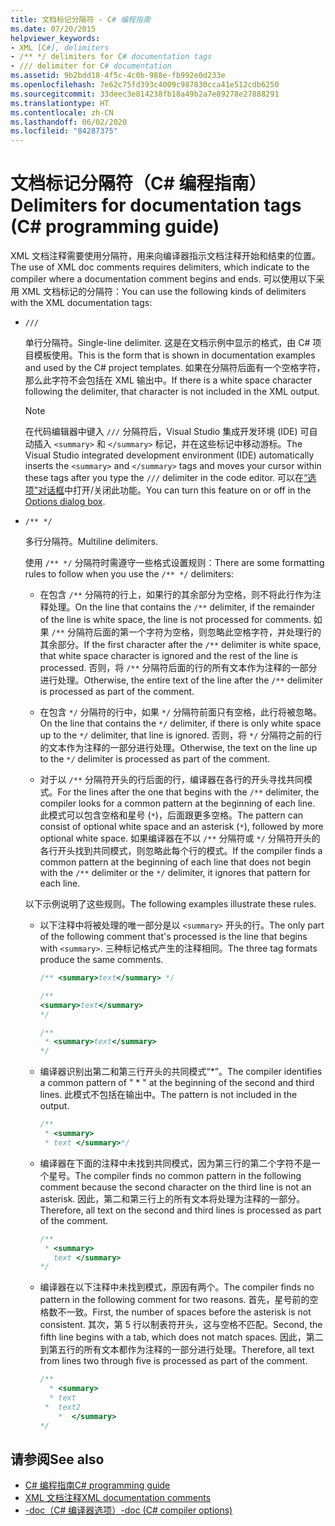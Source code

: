 ```yaml
---
title: 文档标记分隔符 - C# 编程指南
ms.date: 07/20/2015
helpviewer_keywords:
- XML [C#], delimiters
- /** */ delimiters for C# documentation tags
- /// delimiter for C# documentation
ms.assetid: 9b2bdd18-4f5c-4c0b-988e-fb992e0d233e
ms.openlocfilehash: 7e62c75fd393c4009c987830cca41e512cdb6250
ms.sourcegitcommit: 33deec3e814238fb18a49b2a7e89278e27888291
ms.translationtype: HT
ms.contentlocale: zh-CN
ms.lasthandoff: 06/02/2020
ms.locfileid: "84287375"
---
```

# <a name="delimiters-for-documentation-tags-c-programming-guide"></a><span data-ttu-id="ce21f-102">文档标记分隔符（C# 编程指南）</span><span class="sxs-lookup"><span data-stu-id="ce21f-102">Delimiters for documentation tags (C# programming guide)</span></span>

<span data-ttu-id="ce21f-103">XML 文档注释需要使用分隔符，用来向编译器指示文档注释开始和结束的位置。</span><span class="sxs-lookup"><span data-stu-id="ce21f-103">The use of XML doc comments requires delimiters, which indicate to the compiler where a documentation comment begins and ends.</span></span> <span data-ttu-id="ce21f-104">可以使用以下采用 XML 文档标记的分隔符：</span><span class="sxs-lookup"><span data-stu-id="ce21f-104">You can use the following kinds of delimiters with the XML documentation tags:</span></span>

- `///`

  <span data-ttu-id="ce21f-105">单行分隔符。</span><span class="sxs-lookup"><span data-stu-id="ce21f-105">Single-line delimiter.</span></span> <span data-ttu-id="ce21f-106">这是在文档示例中显示的格式，由 C# 项目模板使用。</span><span class="sxs-lookup"><span data-stu-id="ce21f-106">This is the form that is shown in documentation examples and used by the C# project templates.</span></span> <span data-ttu-id="ce21f-107">如果在分隔符后面有一个空格字符，那么此字符不会包括在 XML 输出中。</span><span class="sxs-lookup"><span data-stu-id="ce21f-107">If there is a white space character following the delimiter, that character is not included in the XML output.</span></span>

  > [!NOTE]
  > <span data-ttu-id="ce21f-108">在代码编辑器中键入 `///` 分隔符后，Visual Studio 集成开发环境 (IDE) 可自动插入 `<summary>` 和 `</summary>` 标记，并在这些标记中移动游标。</span><span class="sxs-lookup"><span data-stu-id="ce21f-108">The Visual Studio integrated development environment (IDE) automatically inserts the `<summary>` and `</summary>` tags and moves your cursor within these tags after you type the `///` delimiter in the code editor.</span></span> <span data-ttu-id="ce21f-109">可以在[“选项”对话框](/visualstudio/ide/reference/options-text-editor-csharp-advanced)中打开/关闭此功能。</span><span class="sxs-lookup"><span data-stu-id="ce21f-109">You can turn this feature on or off in the [Options dialog box](/visualstudio/ide/reference/options-text-editor-csharp-advanced).</span></span>
  
- `/** */`

  <span data-ttu-id="ce21f-110">多行分隔符。</span><span class="sxs-lookup"><span data-stu-id="ce21f-110">Multiline delimiters.</span></span>

  <span data-ttu-id="ce21f-111">使用 `/** */` 分隔符时需遵守一些格式设置规则：</span><span class="sxs-lookup"><span data-stu-id="ce21f-111">There are some formatting rules to follow when you use the `/** */` delimiters:</span></span>
  
  - <span data-ttu-id="ce21f-112">在包含 `/**` 分隔符的行上，如果行的其余部分为空格，则不将此行作为注释处理。</span><span class="sxs-lookup"><span data-stu-id="ce21f-112">On the line that contains the `/**` delimiter, if the remainder of the line is white space, the line is not processed for comments.</span></span> <span data-ttu-id="ce21f-113">如果 `/**` 分隔符后面的第一个字符为空格，则忽略此空格字符，并处理行的其余部分。</span><span class="sxs-lookup"><span data-stu-id="ce21f-113">If the first character after the `/**` delimiter is white space, that white space character is ignored and the rest of the line is processed.</span></span> <span data-ttu-id="ce21f-114">否则，将 `/**` 分隔符后面的行的所有文本作为注释的一部分进行处理。</span><span class="sxs-lookup"><span data-stu-id="ce21f-114">Otherwise, the entire text of the line after the `/**` delimiter is processed as part of the comment.</span></span>

  - <span data-ttu-id="ce21f-115">在包含 `*/` 分隔符的行中，如果 `*/` 分隔符前面只有空格，此行将被忽略。</span><span class="sxs-lookup"><span data-stu-id="ce21f-115">On the line that contains the `*/` delimiter, if there is only white space up to the `*/` delimiter, that line is ignored.</span></span> <span data-ttu-id="ce21f-116">否则，将 `*/` 分隔符之前的行的文本作为注释的一部分进行处理。</span><span class="sxs-lookup"><span data-stu-id="ce21f-116">Otherwise, the text on the line up to the `*/` delimiter is processed as part of the comment.</span></span>
  
  - <span data-ttu-id="ce21f-117">对于以 `/**` 分隔符开头的行后面的行，编译器在各行的开头寻找共同模式。</span><span class="sxs-lookup"><span data-stu-id="ce21f-117">For the lines after the one that begins with the `/**` delimiter, the compiler looks for a common pattern at the beginning of each line.</span></span> <span data-ttu-id="ce21f-118">此模式可以包含空格和星号 (`*`)，后面跟更多空格。</span><span class="sxs-lookup"><span data-stu-id="ce21f-118">The pattern can consist of optional white space and an asterisk (`*`), followed by more optional white space.</span></span> <span data-ttu-id="ce21f-119">如果编译器在不以 `/**` 分隔符或 `*/` 分隔符开头的各行开头找到共同模式，则忽略此每个行的模式。</span><span class="sxs-lookup"><span data-stu-id="ce21f-119">If the compiler finds a common pattern at the beginning of each line that does not begin with the `/**` delimiter or the `*/` delimiter, it ignores that pattern for each line.</span></span>

  <span data-ttu-id="ce21f-120">以下示例说明了这些规则。</span><span class="sxs-lookup"><span data-stu-id="ce21f-120">The following examples illustrate these rules.</span></span>

  - <span data-ttu-id="ce21f-121">以下注释中将被处理的唯一部分是以 `<summary>` 开头的行。</span><span class="sxs-lookup"><span data-stu-id="ce21f-121">The only part of the following comment that's processed is the line that begins with `<summary>`.</span></span> <span data-ttu-id="ce21f-122">三种标记格式产生的注释相同。</span><span class="sxs-lookup"><span data-stu-id="ce21f-122">The three tag formats produce the same comments.</span></span>

    ```csharp
    /** <summary>text</summary> */

    /**
    <summary>text</summary>
    */

    /**
     * <summary>text</summary>
    */
    ```

  - <span data-ttu-id="ce21f-123">编译器识别出第二和第三行开头的共同模式“\*”。</span><span class="sxs-lookup"><span data-stu-id="ce21f-123">The compiler identifies a common pattern of " \* " at the beginning of the second and third lines.</span></span> <span data-ttu-id="ce21f-124">此模式不包括在输出中。</span><span class="sxs-lookup"><span data-stu-id="ce21f-124">The pattern is not included in the output.</span></span>

    ```csharp
    /**
     * <summary>
     * text </summary>*/
    ```

  - <span data-ttu-id="ce21f-125">编译器在下面的注释中未找到共同模式，因为第三行的第二个字符不是一个星号。</span><span class="sxs-lookup"><span data-stu-id="ce21f-125">The compiler finds no common pattern in the following comment because the second character on the third line is not an asterisk.</span></span> <span data-ttu-id="ce21f-126">因此，第二和第三行上的所有文本将处理为注释的一部分。</span><span class="sxs-lookup"><span data-stu-id="ce21f-126">Therefore, all text on the second and third lines is processed as part of the comment.</span></span>

    ```csharp
    /**
     * <summary>
       text </summary>
    */
    ```

  - <span data-ttu-id="ce21f-127">编译器在以下注释中未找到模式，原因有两个。</span><span class="sxs-lookup"><span data-stu-id="ce21f-127">The compiler finds no pattern in the following comment for two reasons.</span></span> <span data-ttu-id="ce21f-128">首先，星号前的空格数不一致。</span><span class="sxs-lookup"><span data-stu-id="ce21f-128">First, the number of spaces before the asterisk is not consistent.</span></span> <span data-ttu-id="ce21f-129">其次，第 5 行以制表符开头，这与空格不匹配。</span><span class="sxs-lookup"><span data-stu-id="ce21f-129">Second, the fifth line begins with a tab, which does not match spaces.</span></span> <span data-ttu-id="ce21f-130">因此，第二到第五行的所有文本都作为注释的一部分进行处理。</span><span class="sxs-lookup"><span data-stu-id="ce21f-130">Therefore, all text from lines two through five is processed as part of the comment.</span></span>

    <!-- markdownlint-disable MD010 -->
    ```csharp
    /**
      * <summary>
      * text
     *  text2
        *  </summary>
    */
    ```
    <!-- markdownlint-enable MD010 -->

## <a name="see-also"></a><span data-ttu-id="ce21f-131">请参阅</span><span class="sxs-lookup"><span data-stu-id="ce21f-131">See also</span></span>

- [<span data-ttu-id="ce21f-132">C# 编程指南</span><span class="sxs-lookup"><span data-stu-id="ce21f-132">C# programming guide</span></span>](../index.md)
- [<span data-ttu-id="ce21f-133">XML 文档注释</span><span class="sxs-lookup"><span data-stu-id="ce21f-133">XML documentation comments</span></span>](./index.md)
- [<span data-ttu-id="ce21f-134">-doc（C# 编译器选项）</span><span class="sxs-lookup"><span data-stu-id="ce21f-134">-doc (C# compiler options)</span></span>](../../language-reference/compiler-options/doc-compiler-option.md)
